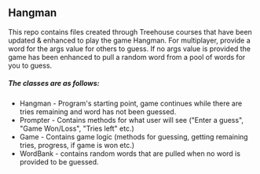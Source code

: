 ## **Hangman** ##

This repo contains files created through Treehouse courses that have been updated & enhanced to play the game Hangman. For multiplayer, provide a word for the args value for others to guess. If no args value is provided the game has been enhanced to pull a random word from a pool of words for you to guess.

##### **The classes are as follows:** #####
* Hangman - Program's starting point, game continues while there are tries remaining and word has not been guessed.
* Prompter - Contains methods for what user will see ("Enter a guess", "Game Won/Loss", "Tries left" etc.)
* Game - Contains game logic (methods for guessing, getting remaining tries, progress, if game is won etc.)
* WordBank - contains random words that are pulled when no word is provided to be guessed.

